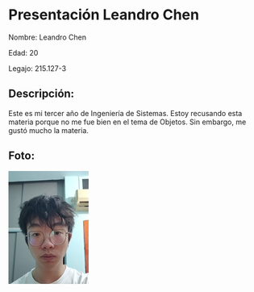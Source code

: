 # Presentación Leandro Chen

Nombre: Leandro Chen

Edad: 20

Legajo: 215.127-3


## **Descripción:**
Este es mi tercer año de Ingeniería de Sistemas. Estoy recusando esta materia porque no me fue bien en el tema de Objetos. Sin embargo, me gustó mucho la materia.


## **Foto:**

 ![Mi Foto](Foto.jpg)
